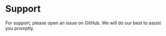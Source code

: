# Support

For support, please open an issue on GitHub. We will do our best to assist you promptly.

